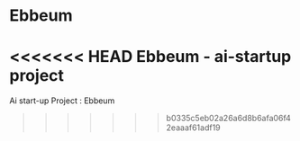 # Ebbeum
<<<<<<< HEAD
Ebbeum - ai-startup project
=======
Ai start-up Project : Ebbeum
>>>>>>> b0335c5eb02a26a6d8b6afa06f42eaaaf61adf19
